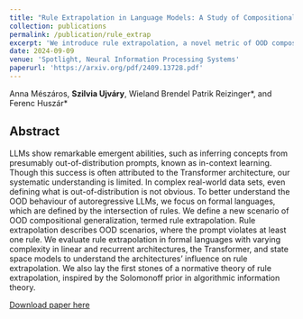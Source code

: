 ```yaml
---
title: "Rule Extrapolation in Language Models: A Study of Compositional Generalization on OOD Prompts"
collection: publications
permalink: /publication/rule_extrap
excerpt: 'We introduce rule extrapolation, a novel metric of OOD compositional generalisation on formal languages, and evaluate it on several AR Language model architectures. We also propose a normative model to explain OOD behaviour via simplicity bias.'
date: 2024-09-09
venue: 'Spotlight, Neural Information Processing Systems'
paperurl: 'https://arxiv.org/pdf/2409.13728.pdf'
---
```

Anna Mészáros, **Szilvia Ujváry**, Wieland Brendel Patrik Reizinger\*, and
Ferenc Huszár\*

## Abstract
LLMs show remarkable emergent abilities, such as inferring concepts from presumably out-of-distribution prompts, known as in-context learning. Though this success is often attributed to the Transformer architecture, our systematic understanding is limited. In complex real-world data sets, even defining what is out-of-distribution is not obvious. To better understand the OOD behaviour of autoregressive LLMs, we focus on formal languages, which are defined by the intersection of rules. We define a new scenario of OOD compositional generalization, termed rule extrapolation. Rule extrapolation describes OOD scenarios, where the prompt violates at least one rule. We evaluate rule extrapolation in formal languages with varying complexity in linear and recurrent architectures, the Transformer, and state space models to understand the architectures’ influence on rule extrapolation. We also lay the first stones of a normative theory of rule extrapolation, inspired by the Solomonoff prior in algorithmic information theory.

[Download paper here](https://arxiv.org/pdf/2409.13728.pdf)
